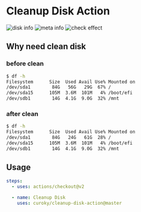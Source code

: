 # Cleanup Disk Action

![disk info](https://github.com/curoky/cleanup-disk-action/workflows/disk%20info/badge.svg)
![meta info](https://github.com/curoky/cleanup-disk-action/workflows/meta%20info/badge.svg)
![check effect](https://github.com/curoky/cleanup-disk-action/workflows/check%20effect/badge.svg)

## Why need clean disk

### before clean

```bash
$ df -h
Filesystem      Size  Used Avail Use% Mounted on
/dev/sda1        84G   56G   29G  67% /
/dev/sda15      105M  3.6M  101M   4% /boot/efi
/dev/sdb1        14G  4.1G  9.0G  32% /mnt
```

### after clean

```bash
$ df -h
Filesystem      Size  Used Avail Use% Mounted on
/dev/sda1        84G   24G   61G  28% /
/dev/sda15      105M  3.6M  101M   4% /boot/efi
/dev/sdb1        14G  4.1G  9.0G  32% /mnt
```

## Usage

```yaml
steps:
  - uses: actions/checkout@v2

  - name: Cleanup Disk
    uses: curoky/cleanup-disk-action@master
```
